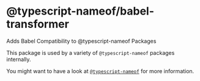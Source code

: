 # @typescript-nameof/babel-transformer
Adds Babel Compatibility to @typescript-nameof Packages

This package is used by a variety of `@typescript-nameof` packages internally.

You might want to have a look at [`@typescript-nameof`](https://github.com/typescript-nameof/nameof) for more information.
